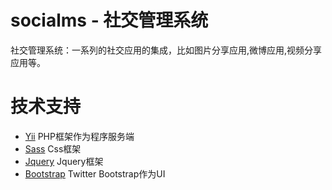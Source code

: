 socialms - 社交管理系统
========
社交管理系统：一系列的社交应用的集成，比如图片分享应用,微博应用,视频分享应用等。

技术支持
============

- [Yii](http://www.yiiframework.com/) PHP框架作为程序服务端
- [Sass](http://sass-lang.com/) Css框架
- [Jquery](http://jquery.com/) Jquery框架
- [Bootstrap](http://getbootstrap.com/) Twitter Bootstrap作为UI


